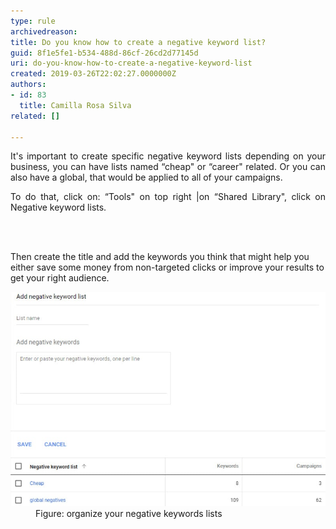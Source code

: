 ```yaml
---
type: rule
archivedreason: 
title: Do you know how to create a negative keyword list?
guid: 8f1e5fe1-b534-488d-86cf-26cd2d77145d
uri: do-you-know-how-to-create-a-negative-keyword-list
created: 2019-03-26T22:02:27.0000000Z
authors:
- id: 83
  title: Camilla Rosa Silva
related: []

---
```



<p style="text-align:justify;">It's important to create specific negative keyword lists depending on your business, you can have lists named “cheap" or “career" related. Or you can also have a global, that would be applied to all of your campaigns. <br></p><p style="text-align:justify;">To do that, click on: “Tools" on top right |on “Shared Library", click on Negative keyword lists.<br></p>
<br><excerpt class='endintro'></excerpt><br>
<p>​Then create the title and add the keywords you think that might help you either save some money from non-targeted clicks or improve your results to get your right audience.</p><dl class="image"><dt><img src="google-ads-organize-negative-keywords.jpg" alt="google-ads-organize-negative-keywords.jpg" /></dt><dd>Figure: organize your negative keywords lists​<br></dd></dl>


